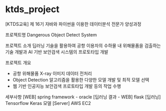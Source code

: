 # ktds_project
[KTDS교육] 제 16기 자바와 파이썬을 이용한 데이터분석 전문가 양성과정

프로젝트명
Dangerous Object Detect System

프로젝트 소개
딥러닝 기술을 활용하여 공항 이용자의 수하물 내 위해물품을 검출하는 기술 개발과 AI 기반 보안검색 시스템의 프로토타입 개발

프로젝트 개요
- 공항 위해물품 X-ray 이미지 데이터 전처리
- Object Detection 알고리즘을 활용한 다양한 모델 개발 및 최적 모델 선택
- 웹 기반 인공지능 보안검색 프로토타입 개발 등의 작업 수행

세부사항
[WEB] spring framework - oracle
[딥러닝 결과 - WEB] flask
[딥러닝] Tensorflow Keras 모델
[Server] AWS EC2
